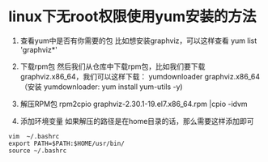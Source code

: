 # linux下无root权限使用yum安装的方法

1. 查看yum中是否有你需要的包
比如想安装graphviz，可以这样查看
yum list 'graphviz*'

2. 下载rpm包
然后我们从仓库中下载rpm包，比如我们要下载graphviz.x86_64，我们可以这样下载：
yumdownloader graphviz.x86_64 
（安装 yumdownloader: yum install yum-utils -y)

3. 解压RPM包
rpm2cpio graphviz-2.30.1-19.el7.x86_64.rpm |cpio -idvm

4. 添加环境变量
如果解压的路径是在home目录的话，那么需要这样添加即可
```
vim  ~/.bashrc
export PATH=$PATH:$HOME/usr/bin/
source ~/.bashrc
```

